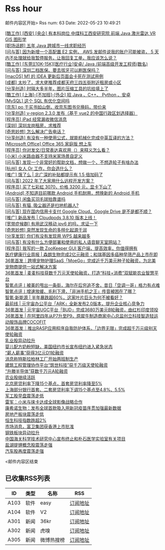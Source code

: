# Rss hour

邮件内容区开始>
Rss num: 63  Date: 2022-05-23 10:49:21 <br/>

<a href='https://www.v2ex.com/t/854637#reply0'>[酷工作] [西安] [央企] 有本科岗位 中煤科工西安研究院 前端 Java 激光雷达 VR GIS 图形学</a><br/>
<a href='https://www.v2ex.com/t/854636#reply2'>[职场话题] 五年 Java 跨城市一线求职经历</a><br/>
<a href='https://www.v2ex.com/t/854635#reply2'>[问与答] 因为新增一个高配置 E2 实例， AWS 发邮件说我的账户可能被盗， 5 天内不处理就给我暂停服务，让我回复工单，我应该怎么说？</a><br/>
<a href='https://www.v2ex.com/t/854634#reply0'>[酷工作] [东莞][10K-15K][医疗行业]安卓/ Java /前端高级开发工程师(数名)</a><br/>
<a href='https://www.v2ex.com/t/854633#reply2'>[问与答] 深圳二档医保、要去拔牙可以刷医保吗？</a><br/>
<a href='https://www.v2ex.com/t/854632#reply2'>[macOS] M1 的 IDEA 更新后页面会卡死在测试用例</a><br/>
<a href='https://www.v2ex.com/t/854631#reply0'>[成都] 太吵了，求大佬推荐成都天府三四五街附近租房或小区</a><br/>
<a href='https://www.v2ex.com/t/854630#reply3'>[分享创造] 时隔大多半年，图片压缩工具的坑给填上了</a><br/>
<a href='https://www.v2ex.com/t/854628#reply0'>[酷工作] [上海]-[不加班]-[外企] 招 Java 、C++、 Python 、安卓</a><br/>
<a href='https://www.v2ex.com/t/854627#reply4'>[MySQL] 这个 SQL 有优化空间吗</a><br/>
<a href='https://www.v2ex.com/t/854626#reply3'>[京东] po 于买书如山倒，收京东图书兑换码，带价来</a><br/>
<a href='https://www.v2ex.com/t/854624#reply4'>[分享创造] v-region 2.3.0 发布（基于 vue2 的中国行政区划选择器）</a><br/>
<a href='https://www.v2ex.com/t/854622#reply9'>[程序员] iPad 经常漏收微信消息</a><br/>
<a href='https://www.v2ex.com/t/854620#reply6'>[深圳] 深圳龙岗租房，求推荐</a><br/>
<a href='https://www.v2ex.com/t/854619#reply10'>[奇思妙想] 怎么解决广告电话？</a><br/>
<a href='https://www.v2ex.com/t/854618#reply5'>[分享创造] 有没有一种使用公式，就能机械化完成中英互译的方法？</a><br/>
<a href='https://www.v2ex.com/t/854617#reply6'>[Microsoft Office] Office 365 家庭版 想上车</a><br/>
<a href='https://www.v2ex.com/t/854616#reply62'>[程序员] 你对发文/日常表达喜欢用（）来释义怎么看？</a><br/>
<a href='https://www.v2ex.com/t/854615#reply6'>[小米] 小米路由器不支持米家场景自定义</a><br/>
<a href='https://www.v2ex.com/t/854614#reply6'>[问与答] 发现一个非常好的帮助文档，想做一个，不想造轮子有啥办法</a><br/>
<a href='https://www.v2ex.com/t/854613#reply59'>[杭州] 女人 Or 工作，你会选什么？</a><br/>
<a href='https://www.v2ex.com/t/854612#reply1'>[推广] 饿了么 | 北广深的补贴都提示有 1.5 倍加码了</a><br/>
<a href='https://www.v2ex.com/t/854611#reply9'>[问与答] 2022 年了大家用什么远程开发方案？</a><br/>
<a href='https://www.v2ex.com/t/854610#reply23'>[程序员] 买了七彩虹 3070，价格 3200 元，显卡下山了</a><br/>
<a href='https://www.v2ex.com/t/854609#reply19'>[Android] 不知道目前哪款 Android 手机耐用，想换新的 Android 手机</a><br/>
<a href='https://www.v2ex.com/t/854608#reply10'>[问与答] 闲鱼买羽毛球拍靠谱吗</a><br/>
<a href='https://www.v2ex.com/t/854606#reply21'>[问与答] 有猫, 吸尘器还是扫地机器人?</a><br/>
<a href='https://www.v2ex.com/t/854605#reply7'>[问与答] 现在国内信用卡支付 Google Cloud、Google Drive 是不是都不顺？</a><br/>
<a href='https://www.v2ex.com/t/854604#reply2'>[推广] 新品发布 | Cloudpods 3.8.10 版本上线！</a><br/>
<a href='https://www.v2ex.com/t/854603#reply9'>[宽带症候群] 有用武汉移动 ipv6 的吗，求证一下</a><br/>
<a href='https://www.v2ex.com/t/854601#reply34'>[奇思妙想] 突然发现生命的多样化起源于润</a><br/>
<a href='https://www.v2ex.com/t/854600#reply96'>[分享发现] 你们有没有发现用 WPS 越来越多</a><br/>
<a href='https://www.v2ex.com/t/854599#reply14'>[问与答] 有没有什么方便部署和使用的私人语音聊天室网站？</a><br/>
<a href='https://www.v2ex.com/t/854598#reply28'>[程序员] 我写的一款 ZooKeeper GUI 客户端，提高效率，你值得拥有</a><br/>
<a href='https://36kr.com/p/1751806742429319'>医疗健康行业周报 | 森朗生物完成2亿元融资；和瑞基因多癌种早筛产品上市在即</a><br/>
<a href='https://36kr.com/p/1753102468497033'>36氪首发｜跨境宠物护理SaaS「MoeGo」完成近千万美元种子轮融资，为北美宠物商提供一站式解决方案</a><br/>
<a href='https://36kr.com/p/1750389023129601'>36氪首发 | 麦麦科技获数千万元天使轮融资，打造“科技+消费”双赋能农业智慧平台</a><br/>
<a href='https://36kr.com/p/1753086105108489'>智氪点评丨被美的甩出一条街，海尔在后穷追不舍，昔日「空调一哥」格力有点难</a><br/>
<a href='https://36kr.com/p/1753084158246915'>智氪点评丨增速放缓、毛利下滑，「非洲手机之王」传音被困在了哪？</a><br/>
<a href='https://36kr.com/p/1739154984647945'>智氪·新能源 | 半年暴跌超60%，这家叶片巨头为何不被看好？</a><br/>
<a href='https://36kr.com/p/1752229697634308'>最前线 | 元宇宙办公平台「ARK」全新发布2.0版本，提升企业核心竞争力</a><br/>
<a href='https://36kr.com/p/1752008862858886'>36氪首发 | 元宇宙UGC平台「BUD」完成3680万美元B轮融资，由红杉印度领投</a><br/>
<a href='https://36kr.com/p/1751960909987460'>36氪首发 | 在阿里四年从P7升至P9，原犀牛制造商家中心总监创立科技智造轻运动服饰品牌COCOFIT</a><br/>
<a href='https://36kr.com/p/1746675340996231'>36氪首发｜推出RASP应用程序自我防护体系，「边界无限」完成超千万元级别天使轮融资</a><br/>
<a href='https://36kr.com/newsflashes/1753119966740102'>乳业股异动拉升</a><br/>
<a href='https://36kr.com/newsflashes/1753118473273344'>婴儿配方奶粉短缺，美国纽约市长宣布纽约进入紧急状态</a><br/>
<a href='https://36kr.com/newsflashes/1753116834447368'>“薪人薪事”获得3亿元D1轮融资</a><br/>
<a href='https://36kr.com/newsflashes/1753114372390529'>消息称特斯拉柏林工厂开始两班制生产</a><br/>
<a href='https://36kr.com/newsflashes/1753113153601158'>建筑工程管理协作平台“筑世科技”获千万级天使轮融资</a><br/>
<a href='https://36kr.com/newsflashes/1753107312066183'>“升滕半导体”获数千万元A轮融资</a><br/>
<a href='https://36kr.com/newsflashes/1753100664241793'>农业股继续活跃</a><br/>
<a href='https://36kr.com/newsflashes/1753098026139271'>北京房贷利率下降15个基点，首套房贷利率降至5%</a><br/>
<a href='https://36kr.com/newsflashes/1753097135488649'>上海部分银行首套、二套房贷利率下调15个基点至4.8%、5.5%</a><br/>
<a href='https://36kr.com/newsflashes/1753091832561671'>军工股早盘震荡走低</a><br/>
<a href='https://36kr.com/newsflashes/1753090185101319'>雷军：小米与徕卡达成全球影像战略合作</a><br/>
<a href='https://36kr.com/newsflashes/1753085796466307'>康希诺生物：发布全球首款吸入用新冠疫苗序贯加强最新数据</a><br/>
<a href='https://36kr.com/newsflashes/1753084145565702'>房地产板块震荡走低</a><br/>
<a href='https://36kr.com/newsflashes/1753082540703748'>恒生科技指数跌超2%</a><br/>
<a href='https://36kr.com/newsflashes/1753068319342595'>市场消息，富卫集团获香港上市批准</a><br/>
<a href='https://36kr.com/newsflashes/1753066813571080'>钢铁板块异动拉升</a><br/>
<a href='https://36kr.com/newsflashes/1753065465004034'>中国海关科学技术研究中心宣布终止和朴石医学实验室有关项目</a><br/>
<a href='https://36kr.com/newsflashes/1753063250214530'>盐湖提锂概念股震荡走强</a><br/>
<a href='https://36kr.com/newsflashes/1753060060413959'>汽车股再度震荡走强</a><br/>


<邮件内容区结束

## 已收集RSS列表

| ID | 类型 | 名称  | RSS  |
| -- | -- | -- | -- | 
| A103  | 软件 | easy | [订阅地址](http://rsshub.v2fy.com:1200/weibo/user/1088413295) |
| A104  | 软件 | V2  | [订阅地址](http://www.v2ex.com/index.xml) |
| A301  | 新闻 | 36kr | [订阅地址](https://www.36kr.com/feed) |
| A302  | 新闻 | 虎嗅 | [订阅地址](https://www.huxiu.com/rss/0.xml) |
| A305  | 新闻 | 微博热搜榜 | [订阅地址](https://rsshub.app/weibo/search/hot) |
